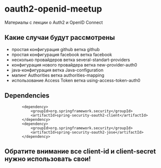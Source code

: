 # oauth2-openid-meetup
Материалы с лекции о Auth2 и OpenID Connect

## Какие случаи будут рассмотрены
- простая конфигурация github ветка github
- простая конфигурация facebook ветка facebook
- несколько провайдеров ветка several-standart-providers
- конфигурация нового провайдера ветка new-provider-auth0
- java-конфигурация ветка Java-configuration
- мапинг Authorities ветка authorities-mapping
- использование Access Token ветка using-access-token-auth0


## Dependencies
```
        <dependency>
            <groupId>org.springframework.security</groupId>
            <artifactId>spring-security-oauth2-client</artifactId>
        </dependency>
        <dependency>
            <groupId>org.springframework.security</groupId>
            <artifactId>spring-security-oauth2-jose</artifactId>
        </dependency>
```


## Обратите внимание все client-id и client-secret нужно использовать свои!